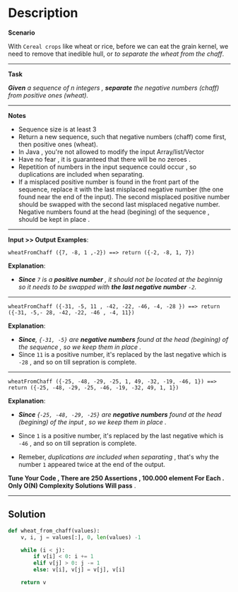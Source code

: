 # Description

**Scenario**

With `Cereal crops` like wheat or rice, before we can eat the grain kernel, we need to remove that inedible hull, or _to separate the wheat from the chaff_.

---

**Task**

_**Given** a sequence of n integers , **separate** the negative numbers (chaff) from positive ones (wheat)._

---

**Notes**

- Sequence size is at least 3
- Return a new sequence, such that negative numbers (chaff) come first, then positive ones (wheat).
- In Java , you're not allowed to modify the input Array/list/Vector
- Have no fear , it is guaranteed that there will be no zeroes .
- Repetition of numbers in the input sequence could occur , so duplications are included when separating.
- If a misplaced positive number is found in the front part of the sequence, replace it with the last misplaced negative number (the one found near the end of the input). The second misplaced positive number should be swapped with the second last misplaced negative number. Negative numbers found at the head (begining) of the sequence , should be kept in place .

---

**Input >> Output Examples**:

```
wheatFromChaff ({7, -8, 1 ,-2}) ==> return ({-2, -8, 1, 7})
```

**Explanation**:

- _**Since** `7` is a **positive number** , it should not be located at the beginnig so it needs to be swapped with **the last negative number** `-2`._

---

```
wheatFromChaff ({-31, -5, 11 , -42, -22, -46, -4, -28 }) ==> return ({-31, -5,- 28, -42, -22, -46 , -4, 11})
```

**Explanation**:

- _**Since**, `{-31, -5}` are **negative numbers** found at the head (begining) of the sequence , so we keep them in place ._
- Since `11` is a positive number, it's replaced by the last negative which is `-28` , and so on till sepration is complete.

---

```
wheatFromChaff ({-25, -48, -29, -25, 1, 49, -32, -19, -46, 1}) ==> return ({-25, -48, -29, -25, -46, -19, -32, 49, 1, 1})
```

**Explanation**:

- _**Since** {`-25, -48, -29, -25}` are **negative numbers** found at the head (begining) of the input , so we keep them in place ._

- Since `1` is a positive number, it's replaced by the last negative which is `-46` , and so on till sepration is complete.

- Remeber, _duplications are included when separating_ , that's why the number `1` appeared twice at the end of the output.

**Tune Your Code , There are 250 Assertions , 100.000 element For Each .
Only O(N) Complexity Solutions Will pass** .

---

## Solution

```py
def wheat_from_chaff(values):
    v, i, j = values[:], 0, len(values) -1

    while (i < j):
        if v[i] < 0: i += 1
        elif v[j] > 0: j -= 1
        else: v[i], v[j] = v[j], v[i]

    return v
```
